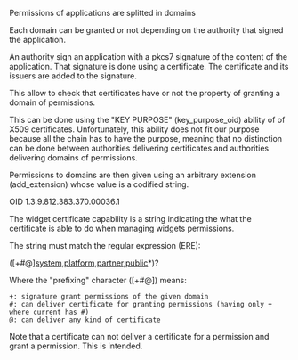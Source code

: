 Permissions of applications are splitted in domains

Each domain can be granted or not depending on the authority
that signed the application.

An authority sign an application with a pkcs7 signature of the
content of the application. That signature is done using a certificate.
The certificate and its issuers are added to the signature.

This allow to check that certificates have or not the property
of granting a domain of permissions.

This can be done using the "KEY PURPOSE" (key_purpose_oid)
ability of of X509 certificates. Unfortunately, this ability
does not fit our purpose because all the chain has to have
the purpose, meaning that no distinction can be done between
authorities delivering certificates and authorities delivering
domains of permissions.

Permissions to domains are then given using an arbitrary extension
(add_extension) whose value is a codified string.

OID 1.3.9.812.383.370.00036.1

The widget certificate capability is a string indicating the what the certificate is able to do
when managing widgets permissions.

The string must match the regular expression (ERE):

([+#@][system,platform,partner,public](,[+*@][system,platform,partner,public])*)?

Where the "prefixing" character ([+#@]) means:

    +: signature grant permissions of the given domain
    #: can deliver certificate for granting permissions (having only + where current has #)
    @: can deliver any kind of certificate

Note that a certificate can not deliver a certificate for a permission and grant a permission. This is intended.
